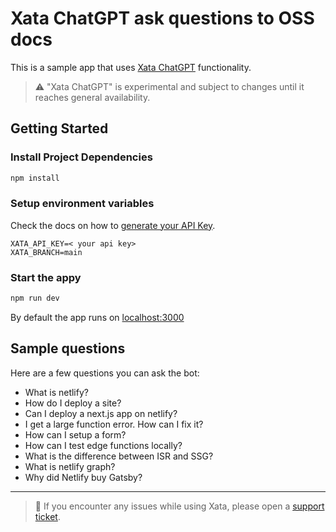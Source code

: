 # Xata ChatGPT ask questions to OSS docs

This is a sample app that uses [Xata ChatGPT](https://xata.io/chatgpt) functionality.

> ⚠️ "Xata ChatGPT" is experimental and subject to changes until it reaches general availability.

## Getting Started


### Install Project Dependencies

```bash
npm install
```

### Setup environment variables


Check the docs on how to [generate your API Key](https://xata.io/docs/getting-started/api-keys).

```
XATA_API_KEY=< your api key>
XATA_BRANCH=main
```

### Start the appy

```bash
npm run dev
```
By default the app runs on [localhost:3000](http://localhost:3000)

## Sample questions

Here are a few questions you can ask the bot:
* What is netlify?
* How do I deploy a site?
* Can I deploy a next.js app on netlify?
* I get a large function error. How can I fix it?
* How can I setup a form?
* How can I test edge functions locally?
* What is the difference between ISR and SSG?
* What is netlify graph?
* Why did Netlify buy Gatsby?
---

> 🐛 If you encounter any issues while using Xata, please open a [support ticket](https://support.xata.io/hc/en-usrequests/new).
